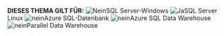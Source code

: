 <Token>**DIESES THEMA GILT FÜR:** ![Nein](/sql/includes/media/no.png)SQL Server-Windows ![Ja](/sql/includes/media/yes.png)SQL Server Linux ![nein](/sql/includes/media/no.png)Azure SQL-Datenbank ![nein](/sql/includes/media/no.png)Azure SQL Data Warehouse ![nein](/sql/includes/media/no.png)Parallel Data Warehouse </Token>

